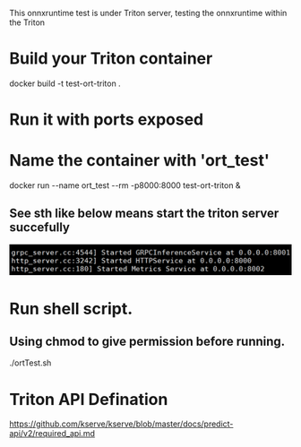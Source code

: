 This onnxruntime test is under Triton server, testing the onnxruntime within the Triton

# Build your Triton container
docker build -t test-ort-triton .

# Run it with ports exposed
# Name the container with 'ort_test'
docker run --name ort_test --rm -p8000:8000 test-ort-triton &
## See sth like below means start the triton server succefully
![image](running%20triton.png)
# Run shell script. 
## Using chmod to give permission before running.
./ortTest.sh


# Triton API Defination
https://github.com/kserve/kserve/blob/master/docs/predict-api/v2/required_api.md















